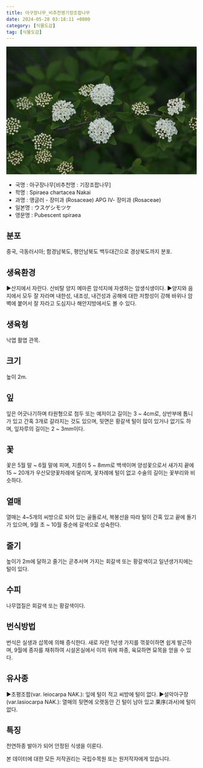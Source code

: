 ```yaml
---
title: 아구장나무_비추천명기장조팝나무
date: 2024-05-28 03:18:11 +0800
category: [식물도감]
tag: [식물도감]
---
```




![아구장나무[비추천명 : 기장조팝나무]](/assets/img/fileUpload/plants/basic/Rosaceae/Spiraea/17145/1_th2.jpg)
- 국명 : 아구장나무[비추천명 : 기장조팝나무]
- 학명 : Spiraea chartacea Nakai
- 과명 : 앵글러 - 장미과 (Rosaceae) APG Ⅳ- 장미과 (Rosaceae)
- 일본명 : ウスゲシモツケ
- 영문명 : Pubescent spiraea


## 분포
중국, 극동러시아; 함경남북도, 평안남북도 백두대간으로 경상북도까지 분포.
## 생육환경
▶산지에서 자란다. 산비탈 양지 메마른 암석지에 자생하는 암생식생이다. 
▶양지와 음지에서 모두 잘 자라며 내한성, 내조성, 내건성과 공해에 대한 저항성이 강해 바위나 암벽에 붙어서 잘 자라고 도심지나 해안지방에서도 볼 수 있다.
## 생육형
낙엽 활엽 관목.
## 크기
높이 2m.
## 잎
잎은 어긋나기하며 타원형으로 첨두 또는 예저이고 길이는 3 ~ 4cm로, 상반부에 톱니가 있고 간혹 3개로 갈라지는 것도 있으며, 뒷면은 황갈색 털이 많이 있거나 없기도 하며, 잎자루의 길이는 2 ~ 3mm이다.
## 꽃
꽃은 5월 말 ~ 6월 말에 피며, 지름이 5 ~ 8mm로 백색이며 양성꽃으로서 새가지 끝에 15 ~ 20개가 우산모양꽃차례에 달리며, 꽃차례에 털이 없고 수술의 길이는 꽃부리와 비슷하다.
## 열매
열매는 4~5개의 씨방으로 되어 있는 골돌로서, 복봉선을 따라 털이 간혹 있고 끝에 돌기가 있으며, 9월 초 ~ 10월 중순에 갈색으로 성숙한다. 
## 줄기
높이가 2m에 달하고 줄기는 곧추서며 가지는 회갈색 또는 황갈색이고 일년생가지에는 털이 있다.
## 수피
나무껍질은 회갈색 또는 황갈색이다.
## 번식방법
번식은 실생과 삽목에 의해 증식한다. 새로 자란 1년생 가지를 꺾꽂이하면 쉽게 발근하며, 9월에 종자를 채취하여 시설온실에서 이끼 위에 파종, 육묘하면 묘목을 얻을 수 있다.
## 유사종
▶초평조팝(var. leiocarpa NAK.): 잎에 털이 적고 씨방에 털이 없다.
▶설악아구장(var.lasiocarpa NAK.): 열매의 뒷면에 오랫동안 긴 털이 남아 있고 果序(과서)에 털이 없다.
## 특징
천연하종 발아가 되어 안정된 식생을 이룬다.






본 데이터에 대한 모든 저작권리는 국립수목원 또는 원저작자에게 있습니다.
